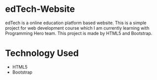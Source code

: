 # edTech-Website
edTech is a online education platform based website. This is a simple project for web development course which I am currently learning with Programming Hero team. This project is made by HTML5 and Bootstrap.

# Technology Used
* HTML5
* Bootstrap
